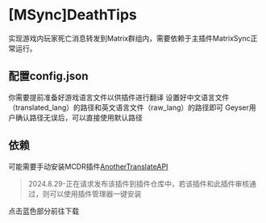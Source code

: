 # \[MSync\]DeathTips
实现游戏内玩家死亡消息转发到Matrix群组内，需要依赖于主插件MatrixSync正常运行。

## 配置config.json
你需要提前准备好游戏语言文件以供插件进行翻译
设置好中文语言文件（translated_lang）的路径和英文语言文件（raw_lang）的路径即可
Geyser用户确认路径无误后，可以直接使用默认路径

## 依赖
可能需要手动安装MCDR插件[AnotherTranslateAPI](https://github.com/Mooling0602/AnotherTranslateAPI-MCDR/releases)
> 2024.8.29-正在请求发布该插件到插件仓库中，若该插件和此插件审核通过，则可以使用插件管理器一键安装
> 
点击蓝色部分前往下载
